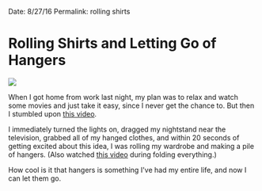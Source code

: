 Date: 8/27/16
Permalink: rolling shirts

# Rolling Shirts and Letting Go of Hangers

![](https://dl.dropboxusercontent.com/s/yc629h22xghtnt9/IMG_6229.jpeg)

When I got home from work last night, my plan was to relax and watch some movies and just take it easy, since I never get the chance to. But then I stumbled upon [this video](https://youtu.be/2X84Dr1zgas).

I immediately turned the lights on, dragged my nightstand near the television, grabbed all of my hanged clothes, and within 20 seconds of getting excited about this idea, I was rolling my  wardrobe and making a pile of hangers. (Also watched [this video](https://youtu.be/w1-HMMX_NR8) during folding everything.)

How cool is it that hangers is something I've had my entire life, and now I can let them go.